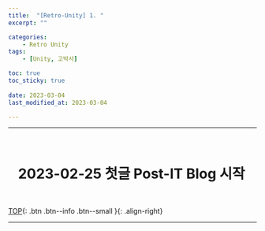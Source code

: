 ```yaml
---
title:  "[Retro-Unity] 1. "
excerpt: ""

categories:
    - Retro Unity
tags:
    - [Unity, 고박사]

toc: true
toc_sticky: true
 
date: 2023-03-04 
last_modified_at: 2023-03-04 

---
```

- - -
<br>

#   &nbsp;&nbsp;&nbsp;2023-02-25 첫글 Post-IT Blog 시작

<br>

[TOP](#){: .btn .btn--info .btn--small }{: .align-right}
<br>
- - -
